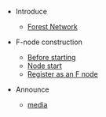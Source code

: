 * Introduce
    * [Forest Network](README.md)

* F-node construction
    * [Before starting](md/fnode/starting.md)
    * [Node start](md/fnode/nodestart.md)
    * [Register as an F node](md/fnode/Register.md)

* Announce
    * [media](md/media.md)
